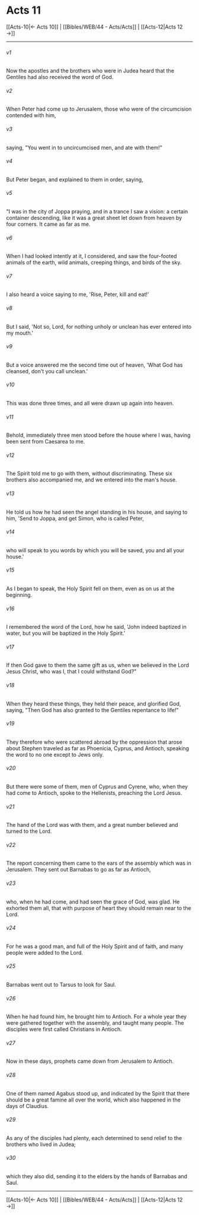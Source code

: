 # Acts 11

[[Acts-10|← Acts 10]] | [[Bibles/WEB/44 - Acts/Acts]] | [[Acts-12|Acts 12 →]]
***



###### v1 
Now the apostles and the brothers who were in Judea heard that the Gentiles had also received the word of God. 

###### v2 
When Peter had come up to Jerusalem, those who were of the circumcision contended with him, 

###### v3 
saying, "You went in to uncircumcised men, and ate with them!" 

###### v4 
But Peter began, and explained to them in order, saying, 

###### v5 
"I was in the city of Joppa praying, and in a trance I saw a vision: a certain container descending, like it was a great sheet let down from heaven by four corners. It came as far as me. 

###### v6 
When I had looked intently at it, I considered, and saw the four-footed animals of the earth, wild animals, creeping things, and birds of the sky. 

###### v7 
I also heard a voice saying to me, 'Rise, Peter, kill and eat!' 

###### v8 
But I said, 'Not so, Lord, for nothing unholy or unclean has ever entered into my mouth.' 

###### v9 
But a voice answered me the second time out of heaven, 'What God has cleansed, don't you call unclean.' 

###### v10 
This was done three times, and all were drawn up again into heaven. 

###### v11 
Behold, immediately three men stood before the house where I was, having been sent from Caesarea to me. 

###### v12 
The Spirit told me to go with them, without discriminating. These six brothers also accompanied me, and we entered into the man's house. 

###### v13 
He told us how he had seen the angel standing in his house, and saying to him, 'Send to Joppa, and get Simon, who is called Peter, 

###### v14 
who will speak to you words by which you will be saved, you and all your house.' 

###### v15 
As I began to speak, the Holy Spirit fell on them, even as on us at the beginning. 

###### v16 
I remembered the word of the Lord, how he said, 'John indeed baptized in water, but you will be baptized in the Holy Spirit.' 

###### v17 
If then God gave to them the same gift as us, when we believed in the Lord Jesus Christ, who was I, that I could withstand God?" 

###### v18 
When they heard these things, they held their peace, and glorified God, saying, "Then God has also granted to the Gentiles repentance to life!" 

###### v19 
They therefore who were scattered abroad by the oppression that arose about Stephen traveled as far as Phoenicia, Cyprus, and Antioch, speaking the word to no one except to Jews only. 

###### v20 
But there were some of them, men of Cyprus and Cyrene, who, when they had come to Antioch, spoke to the Hellenists, preaching the Lord Jesus. 

###### v21 
The hand of the Lord was with them, and a great number believed and turned to the Lord. 

###### v22 
The report concerning them came to the ears of the assembly which was in Jerusalem. They sent out Barnabas to go as far as Antioch, 

###### v23 
who, when he had come, and had seen the grace of God, was glad. He exhorted them all, that with purpose of heart they should remain near to the Lord. 

###### v24 
For he was a good man, and full of the Holy Spirit and of faith, and many people were added to the Lord. 

###### v25 
Barnabas went out to Tarsus to look for Saul. 

###### v26 
When he had found him, he brought him to Antioch. For a whole year they were gathered together with the assembly, and taught many people. The disciples were first called Christians in Antioch. 

###### v27 
Now in these days, prophets came down from Jerusalem to Antioch. 

###### v28 
One of them named Agabus stood up, and indicated by the Spirit that there should be a great famine all over the world, which also happened in the days of Claudius. 

###### v29 
As any of the disciples had plenty, each determined to send relief to the brothers who lived in Judea; 

###### v30 
which they also did, sending it to the elders by the hands of Barnabas and Saul.

***
[[Acts-10|← Acts 10]] | [[Bibles/WEB/44 - Acts/Acts]] | [[Acts-12|Acts 12 →]]
